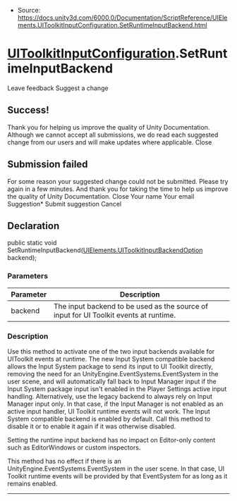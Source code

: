 * Source: https://docs.unity3d.com/6000.0/Documentation/ScriptReference/UIElements.UIToolkitInputConfiguration.SetRuntimeInputBackend.html

#  [UIToolkitInputConfiguration](https://docs.unity3d.com/6000.0/Documentation/ScriptReference/UIElements.UIToolkitInputConfiguration.html).SetRuntimeInputBackend
Leave feedback
Suggest a change
## Success!
Thank you for helping us improve the quality of Unity Documentation. Although we cannot accept all submissions, we do read each suggested change from our users and will make updates where applicable.
Close
## Submission failed
For some reason your suggested change could not be submitted. Please <a>try again</a> in a few minutes. And thank you for taking the time to help us improve the quality of Unity Documentation.
Close
Your name Your email Suggestion* Submit suggestion
Cancel
## Declaration
public static void SetRuntimeInputBackend([UIElements.UIToolkitInputBackendOption](https://docs.unity3d.com/6000.0/Documentation/ScriptReference/UIElements.UIToolkitInputBackendOption.html) backend); 
### Parameters
Parameter | Description  
---|---  
backend |  The input backend to be used as the source of input for UI Toolkit events at runtime.   
### Description
Use this method to activate one of the two input backends available for UIToolkit events at runtime. The new Input System compatible backend allows the Input System package to send its input to UI Toolkit directly, removing the need for an UnityEngine.EventSystems.EventSystem in the user scene, and will automatically fall back to Input Manager input if the Input System package input isn't enabled in the Player Settings active input handling. Alternatively, use the legacy backend to always rely on Input Manager input only. In that case, if the Input Manager is not enabled as an active input handler, UI Toolkit runtime events will not work. 
The Input System compatible backend is enabled by default. Call this method to disable it or to enable it again if it was otherwise disabled.   
  
Setting the runtime input backend has no impact on Editor-only content such as EditorWindows or custom inspectors.   
  
This method has no effect if there is an UnityEngine.EventSystems.EventSystem in the user scene. In that case, UI Toolkit runtime events will be provided by that EventSystem for as long as it remains enabled. 
* * *
